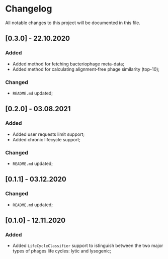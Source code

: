 # Changelog
All notable changes to this project will be documented in this file.


## [0.3.0] - 22.10.2020
### Added
* Added method for fetching bacteriophage meta-data;
* Added method for calculating alignment-free phage similarity (top-10);
### Changed
* `README.md` updated;


## [0.2.0] - 03.08.2021
### Added
* Added user requests limit support;
* Added chronic lifecycle support;
### Changed
* `README.md` updated;


## [0.1.1] - 03.12.2020
### Changed
* `README.md` updated;


## [0.1.0] - 12.11.2020
### Added
* Added `LifeCycleClassifier` support to istinguish between the two major types of phages life cycles: lytic and lysogenic;
